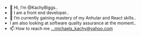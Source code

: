 - 👋 Hi, I’m @KachyBiggs..
- 👀 I am a front end developer..
- 🌱 I’m currently gaining mastery of my Anhular and React skills..
- I am also looking at software quality assurance at the moment..
- 📫 How to reach me ...michaels_kachy@yahoo.com

<!---
KachyBiggs/KachyBiggs is a ✨ special ✨ repository because its `README.md` (this file) appears on your GitHub profile.
You can click the Preview link to take a look at your changes.
--->
